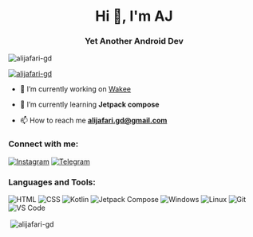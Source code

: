 <h1 align="center">Hi 👋, I'm AJ</h1>
<h3 align="center">Yet Another Android Dev</h3>

<p align="left"> <img src="https://komarev.com/ghpvc/?username=alijafari-gd&label=Profile%20views&color=0e75b6&style=flat" alt="alijafari-gd" /> </p>

<p align="left"> <a href="https://github.com/ryo-ma/github-profile-trophy"><img src="https://github-profile-trophy.vercel.app/?username=alijafari-gd" alt="alijafari-gd" /></a> </p>

- 🔭 I’m currently working on [Wakee](https://github.com/alijafari-gd/Wakee)

- 🌱 I’m currently learning **Jetpack compose**

- 📫 How to reach me **alijafari.gd@gmail.com**

<h3 align="left">Connect with me:</h3>
<p align="left">
  
[![Instagram](https://img.shields.io/badge/Instagram-E4405F?style=flat-square&logo=Instagram&logoColor=white)](https://www.instagram.com/alijafari_gd)
[![Telegram](https://img.shields.io/badge/Telegram-2CA5E0?style=flat-squeare&logo=telegram&logoColor=white)](https://t.me/alijafari_gd)



</p>

<h3 align="left">Languages and Tools:</h3>

![HTML](https://img.shields.io/static/v1?style=flat-square&label=&message=HTML&color=0a0a0a&logo=html5&logoColor=d946ef)
![CSS](https://img.shields.io/static/v1?style=flat-square&label=&message=CSS&color=0a0a0a&logo=css3&logoColor=d946ef)
![Kotlin](https://img.shields.io/static/v1?style=flat-square&label=&message=Kotlin&color=0a0a0a&logo=kotlin&logoColor=d946ef)
![Jetpack Compose](https://img.shields.io/static/v1?style=flat-square&label=&message=Jetpack%20Compose&color=0a0a0a&logo=jetpack-compose&logoColor=d946ef)
![Windows](https://img.shields.io/static/v1?style=flat-square&label=&message=Windows&color=0a0a0a&logo=windows&logoColor=d946ef)
![Linux](https://img.shields.io/static/v1?style=flat-square&label=&message=Linux&color=0a0a0a&logo=linux&logoColor=d946ef)
![Git](https://img.shields.io/static/v1?style=flat-square&label=&message=Git&color=0a0a0a&logo=git&logoColor=d946ef)
![VS Code](https://img.shields.io/static/v1?style=flat-square&label=&message=VS%20Code&color=0a0a0a&logo=visualstudiocode&logoColor=d946ef)


<p>&nbsp;<img align="center" src="https://github-readme-stats.vercel.app/api?username=alijafari-gd&show_icons=true&locale=en" alt="alijafari-gd" /></p>
